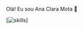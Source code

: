   Olá! Eu sou Ana Clara Mota  👋

[![skills](https://img.shields.io/badge/JavaScript-F7DF1E?style=for-the-badge&logo=javascript&logoColor=black)]
<!--
**devanaclaramota/devanaclaramota** is a ✨ _special_ ✨ repository because its `README.md` (this file) appears on your GitHub profile.

Here are some ideas to get you started:

- 🔭 I’m currently working on ...
- 🌱 I’m currently learning ...
- 👯 I’m looking to collaborate on ...
- 🤔 I’m looking for help with ...
- 💬 Ask me about ...
- 📫 How to reach me: ...
- 😄 Pronouns: ...
- ⚡ Fun fact: ...
-->
